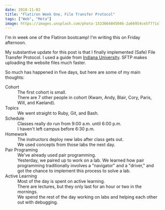 ```yaml
---
date: 2018-11-02
title: "Flatiron Week One, File Transfer Protocol"
tags: ["Web", "Meta"]
image: https://images.unsplash.com/photo-1533664845046-2a66954ce5f7?ixlib=rb-1.2.1&ixid=eyJhcHBfaWQiOjEyMDd9&auto=format&fit=crop&w=1625&q=80
---
```


I'm in week one of the Flatiron bootcamp! I'm writing this on Friday afternoon.

My substantive update for this post is that I finally implemented (Safe) File Transfer Protocol. I used a guide from [Indiana University](https://kb.iu.edu/d/akom). SFTP makes uploading the website files much faster.

So much has happened in five days, but here are some of my main thoughts:

<dt>Cohort</dt>

<dd>The first cohort is small.</dd>

<dd>There are 7 other people in cohort (Kwam, Andy, Blair, Cory, Paris, Will, and Kaeland).</dd>

<dt>Topics</dt>

<dd>We went straight to Ruby, Git, and Bash.</dd>

<dt>Schedule</dt>

<dd>Classes really do run from 9:00 a.m. until 6:00 p.m.</dd>

<dd>I haven't left campus before 6:30 p.m.</dd>

<dt>Homework</dt>

<dd>The instructors deploy new labs after class gets out.</dd>

<dd>We used concepts from those labs the next day.</dd>

<dt>Pair Programing</dt>

<dd>We've already used pair programming.</dd>

<dd>Yesterday, we paired up to work on a lab. We learned how pair programming traditionally involves a "navigator" and a "driver," and got the chance to implement this process to solve a lab.</dd>

<dt>Active Learning</dt>

<dd>Most of the day is spent on active learning.</dd>

<dd>There are lectures, but they only last for an hour or two in the mornings.</dd>

<dd>We spend the rest of the day working on labs and helping each other out with debugging.</dd>
